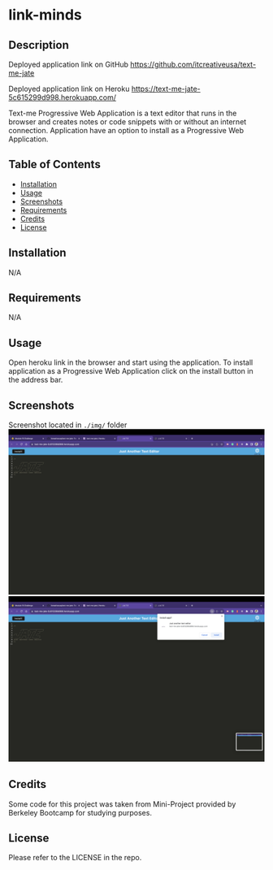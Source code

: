# link-minds

## Description

Deployed application link on GitHub
https://github.com/itcreativeusa/text-me-jate

Deployed application link on Heroku
https://text-me-jate-5c615299d998.herokuapp.com/

Text-me Progressive Web Application is a text editor that runs in the browser and creates notes or code snippets with or without an internet connection.
Application have an option to install as a Progressive Web Application.

## Table of Contents

- [Installation](#installation)
- [Usage](#usage)
- [Screenshots](#screenshots)
- [Requirements](#requirements)
- [Credits](#credits)
- [License](#license)

## Installation

N/A

## Requirements

N/A

## Usage

Open heroku link in the browser and start using the application.
To install application as a Progressive Web Application click on the install button in the address bar.

## Screenshots

Screenshot located in `./img/` folder
![Text editor](img/Screenshot.png)
![Install application](img/Screenshot-2.png)

## Credits

Some code for this project was taken from Mini-Project provided by Berkeley Bootcamp for studying purposes.

## License

Please refer to the LICENSE in the repo.
